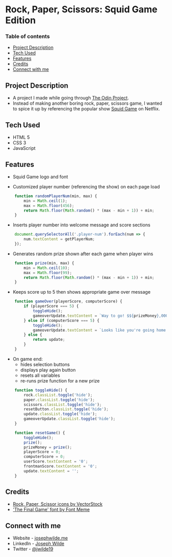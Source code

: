 # Rock, Paper, Scissors: Squid Game Edition

### Table of contents
- [Project Description](#project-description)
- [Tech Used](#tech-used)
- [Features](#featuers)
- [Credits](#credits)
- [Connect with me](#connect-with-me)

## Project Description
- A project I made while going through [The Odin Project](https://www.theodinproject.com/).
- Instead of making another boring rock, paper, scissors game, I wanted to spice it up by referencing the popular show [Squid Game](https://www.netflix.com/title/81040344) on Netflix.

## Tech Used
- HTML 5
- CSS 3
- JavaScript

## Features
- Squid Game logo and font

- Customized player number (referencing the show) on each page load
``` javascript
    function randomPlayerNum(min, max) {
        min = Math.ceil(1);
        max = Math.floor(456);
        return Math.floor(Math.random() * (max - min + 1)) + min;
    }
```

- Inserts player number into welcome message and score sections
``` javascript
    document.querySelectorAll('.player-num').forEach(num => {
        num.textContent = getPlayerNum;
    });
```

- Generates random prize shown after each game when player wins
``` javascript
    function prize(min, max) {
        min = Math.ceil(10);
        max = Math.floor(99);
        return Math.floor(Math.random() * (max - min + 1)) + min;
    }
```

- Keeps score up to 5 then shows appropriate game over message
``` javascript
    function gameOver(playerScore, computerScore) {
        if (playerScore === 5) {
            toggleHide();
            gameoverUpdate.textContent = `Way to go! $${prizeMoney},000,000 will be desposited into your account!`;
        } else if (computerScore === 5) {
            toggleHide();
            gameoverUpdate.textContent = `Looks like you're going home empty handed. Better luck next time!`;
        } else {
            return update;
        }
    }
```
- On game end: 
    - hides selection buttons
    - displays play again button
    - resets all variables
    - re-runs prize function for a new prize
``` javascript
    function toggleHide() {
        rock.classList.toggle('hide');
        paper.classList.toggle('hide');
        scissors.classList.toggle('hide');
        resetButton.classList.toggle('hide');
        update.classList.toggle('hide');
        gameoverUpdate.classList.toggle('hide');
    }

    function resetGame() {
        toggleHide();
        prize();
        prizeMoney = prize();
        playerScore = 0;
        computerScore = 0;
        userScore.textContent = '0';
        frontmanScore.textContent = '0';
        update.textContent = '';
    }
```

## Credits
- [Rock, Paper, Scissor icons by VectorStock](https://www.vectorstock.com/royalty-free-vector/rock-paper-scissors-hand-gesture-vector-25169733)
- ['The Final Game' font by Font Meme](https://fontmeme.com/squid-game-font/)

## Connect with me
- Website - [josephwilde.me](http://www.josephwilde.me)
- LinkedIn - [Joseph Wilde](https://www.linkedin.com/in/joseph-michael1/)
- Twitter - [@jwilde19](https://twitter.com/jwilde19)